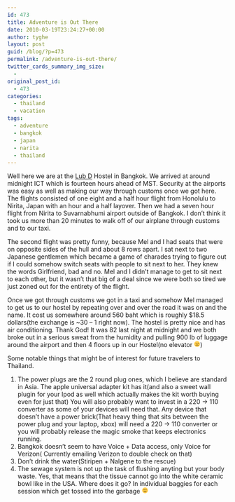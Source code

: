 ```yaml
---
id: 473
title: Adventure is Out There
date: 2010-03-19T23:24:27+00:00
author: tyghe
layout: post
guid: /blog/?p=473
permalink: /adventure-is-out-there/
twitter_cards_summary_img_size:
  - 
original_post_id:
  - 473
categories:
  - thailand
  - vacation
tags:
  - adventure
  - bangkok
  - japan
  - narita
  - thailand
---
```

Well here we are at the [Lub D](http://maps.google.com/maps?f=q&source=s_q&hl=en&geocode=&q=lub+d+bangkok&sll=45.691055,-110.943888&sspn=2.279268,6.328125&ie=UTF8&hq=lub+d&hnear=Bangkok,+Thailand&ll=13.739385,100.530739&spn=0.095047,0.197754&z=13&iwloc=A "Lub D Google Maps") Hostel in Bangkok. We arrived at around midnight ICT which is fourteen hours ahead of MST. Security at the airports was easy as well as making our way through customs once we got here. The flights consisted of one eight and a half hour flight from Honolulu to Nirita, Japan with an hour and a half layover. Then we had a seven hour flight from Nirita to Suvarnabhumi airport outside of Bangkok. I don&#8217;t think it took us more than 20 minutes to walk off of our airplane through customs and to our taxi.

The second flight was pretty funny, because Mel and I had seats that were on opposite sides of the hull and about 8 rows apart. I sat next to two Japanese gentlemen which became a game of charades trying to figure out if I could somehow switch seats with people to sit next to her. They knew the words Girlfriend, bad and no. Mel and I didn&#8217;t manage to get to sit next to each other, but it wasn&#8217;t that big of a deal since we were both so tired we just zoned out for the entirety of the flight.

Once we got through customs we got in a taxi and somehow Mel managed to get us to our hostel by repeating over and over the road it was on and the name. It cost us somewhere around 560 baht which is roughly $18.5 dollars(the exchange is ~30 &#8211; 1 right now). The hostel is pretty nice and has air conditioning. Thank God! It was 82 last night at midnight and we both broke out in a serious sweat from the humidity and pulling 900 lb of luggage around the airport and then 4 floors up in our Hostel(no elevator  <img src="/wp-includes/images/smilies/frownie.png" alt=":(" class="wp-smiley" style="height: 1em; max-height: 1em;" />)

Some notable things that might be of interest for future travelers to Thailand.

  1. The power plugs are the 2 round plug ones, which I believe are standard in Asia. The apple universal adapter kit has it(and also a sweet wall plugin for your Ipod as well which actually makes the kit worth buying even for just that) You will also probably want to invest in a 220 -> 110 converter as some of your devices will need that. Any device that doesn&#8217;t have a power brick(That heavy thing that sits between the power plug and your laptop, xbox) will need a 220 -> 110 converter or you will probably release the magic smoke that keeps electronics running.
  2. Bangkok doesn&#8217;t seem to have Voice + Data access, only Voice for Verizon( Currently emailing Verizon to double check on that)
  3. Don&#8217;t drink the water(Stiripen + Nalgene to the rescue)
  4. The sewage system is not up the task of flushing anyting but your body waste. Yes, that means that the tissue cannot go into the white ceramic bowl like in the USA. Where does it go? In individual baggies for each session which get tossed into the garbage <img src="/wp-includes/images/smilies/simple-smile.png" alt=":)" class="wp-smiley" style="height: 1em; max-height: 1em;" />
